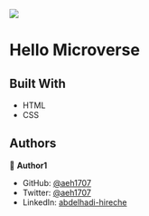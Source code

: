 ![](https://img.shields.io/badge/Microverse-blueviolet)

# Hello Microverse

## Built With

- HTML
- CSS

## Authors

👤 **Author1**

- GitHub: [@aeh1707](https://github.com/githubhandle)
- Twitter: [@aeh1707](https://twitter.com/twitterhandle)
- LinkedIn: [abdelhadi-hireche](https://linkedin.com/in/linkedinhandle)